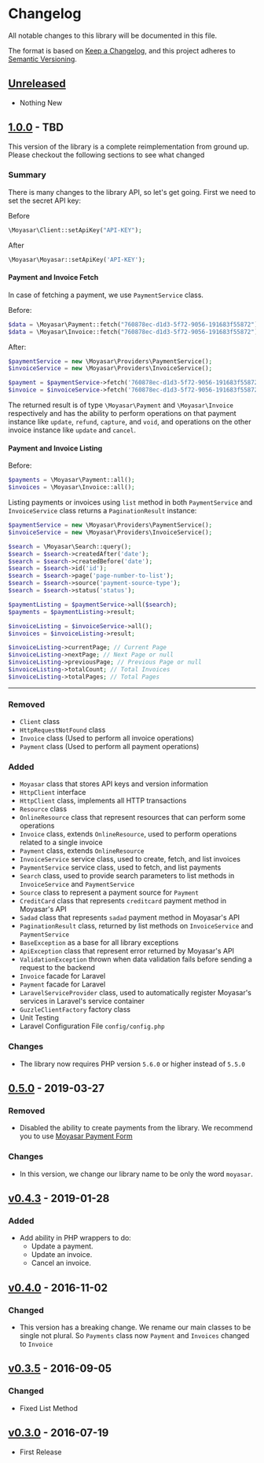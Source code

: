# Changelog
All notable changes to this library will be documented in this file.

The format is based on [Keep a Changelog](https://keepachangelog.com/en/1.0.0/),
and this project adheres to [Semantic Versioning](https://semver.org/spec/v2.0.0.html).

## [Unreleased]
* Nothing New


## [1.0.0] - TBD

This version of the library is a complete reimplementation from ground up.
Please checkout the following sections to see what changed

### Summary

There is many changes to the library API, so let's get going.
First we need to set the secret API key:

Before

```php
\Moyasar\Client::setApiKey("API-KEY");
```

After

```php
\Moyasar\Moyasar::setApiKey('API-KEY');
``` 

#### Payment and Invoice Fetch

In case of fetching a payment, we use `PaymentService` class.

Before:

```php
$data = \Moyasar\Payment::fetch("760878ec-d1d3-5f72-9056-191683f55872");
$data = \Moyasar\Invoice::fetch("760878ec-d1d3-5f72-9056-191683f55872");
```

After:

```php
$paymentService = new \Moyasar\Providers\PaymentService();
$invoiceService = new \Moyasar\Providers\InvoiceService();

$payment = $paymentService->fetch('760878ec-d1d3-5f72-9056-191683f55872');
$invoice = $invoiceService->fetch('760878ec-d1d3-5f72-9056-191683f55872');
```

The returned result is of type `\Moyasar\Payment` and `\Moyasar\Invoice`
respectively and has the ability to perform operations on that
payment instance like `update`, `refund`, `capture`, and `void`, and operations
on the other invoice instance like `update` and `cancel`.

#### Payment and Invoice Listing

Before:

```php
$payments = \Moyasar\Payment::all();
$invoices = \Moyasar\Invoice::all();
```

Listing payments or invoices using `list` method in both `PaymentService` and `InvoiceService` class
returns a `PaginationResult` instance:

```php
$paymentService = new \Moyasar\Providers\PaymentService();
$invoiceService = new \Moyasar\Providers\InvoiceService();

$search = \Moyasar\Search::query();
$search = $search->createdAfter('date');
$search = $search->createdBefore('date');
$search = $search->id('id');
$search = $search->page('page-number-to-list');
$search = $search->source('payment-source-type');
$search = $search->status('status');

$paymentListing = $paymentService->all($search);
$payments = $paymentListing->result;

$invoiceListing = $invoiceService->all();
$invoices = $invoiceListing->result;

$invoiceListing->currentPage; // Current Page
$invoiceListing->nextPage; // Next Page or null
$invoiceListing->previousPage; // Previous Page or null
$invoiceListing->totalCount; // Total Invoices
$invoiceListing->totalPages; // Total Pages
```

---

### Removed
* `Client` class
* `HttpRequestNotFound` class
* `Invoice` class (Used to perform all invoice operations)
* `Payment` class (Used to perform all payment operations)

### Added
* `Moyasar` class that stores API keys and version information
* `HttpClient` interface
* `HttpClient` class, implements all HTTP transactions
* `Resource` class
* `OnlineResource` class that represent resources that can perform some operations
* `Invoice` class, extends `OnlineResource`, used to perform operations related to a single invoice
* `Payment` class, extends `OnlineResource`
* `InvoiceService` service class, used to create, fetch, and list invoices
* `PaymentService` service class, used to fetch, and list payments
* `Search` class, used to provide search parameters to list methods in `InvoiceService` and `PaymentService`
* `Source` class to represent a payment source for `Payment`
* `CreditCard` class that represents `creditcard` payment method in Moyasar's API
* `Sadad` class that represents `sadad` payment method in Moyasar's API
* `PaginationResult` class, returned by list methods on `InvoiceService` and `PaymentService`
* `BaseException` as a base for all library exceptions
* `ApiException` class that represent error returned by Moyasar's API
* `ValidationException` thrown when data validation fails before sending a request to the backend
* `Invoice` facade for Laravel
* `Payment` facade for Laravel
* `LaravelServiceProvider` class, used to automatically register Moyasar's services in Laravel's service container
* `GuzzleClientFactory` factory class
* Unit Testing
* Laravel Configuration File `config/config.php`

### Changes
* The library now requires PHP version `5.6.0` or higher instead of `5.5.0` 


## [0.5.0] - 2019-03-27
### Removed
* Disabled the ability to create payments from the library. We recommend you to use [Moyasar Payment Form]

### Changes
* In this version, we change our library name to be only the word `moyasar`.


## [v0.4.3] - 2019-01-28
### Added
* Add ability in PHP wrappers to do:
    * Update a payment.
    * Update an invoice.
    * Cancel an invoice.


## [v0.4.0] - 2016-11-02
### Changed
* This version has a breaking change. We rename our main classes to be single not plural. So `Payments` class now `Payment` and `Invoices` changed to `Invoice`


## [v0.3.5] - 2016-09-05
### Changed
* Fixed List Method


## [v0.3.0] - 2016-07-19
* First Release


[Unreleased]: https://github.com/olivierlacan/keep-a-changelog/compare/v1.0.0...HEAD
[1.0.0]: https://github.com/moyasar/moyasar-php/releases/tag/1.0.0
[0.5.0]: https://github.com/moyasar/moyasar-php/releases/tag/0.5.0
[v0.4.3]: https://github.com/moyasar/moyasar-php/releases/tag/v0.4.3
[v0.4.0]: https://github.com/moyasar/moyasar-php/releases/tag/v0.4.0
[v0.3.5]: https://github.com/moyasar/moyasar-php/releases/tag/v0.3.5
[v0.3.0]: https://github.com/moyasar/moyasar-php/releases/tag/v0.3.0

[Moyasar Payment Form]: https://moyasar.com/docs/payments/create-payment/mpf/